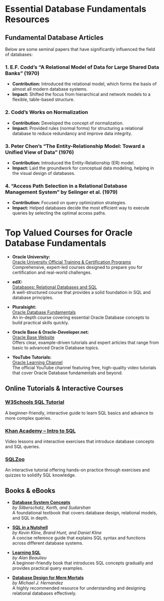# Essential Database Fundamentals Resources

## Fundamental Database Articles

Below are some seminal papers that have significantly influenced the field of databases:

### 1. E.F. Codd’s “A Relational Model of Data for Large Shared Data Banks” (1970)
- **Contribution:** Introduced the relational model, which forms the basis of almost all modern database systems.
- **Impact:** Shifted the focus from hierarchical and network models to a flexible, table-based structure.

### 2. Codd’s Works on Normalization
- **Contribution:** Developed the concept of normalization.
- **Impact:** Provided rules (normal forms) for structuring a relational database to reduce redundancy and improve data integrity.

### 3. Peter Chen’s “The Entity-Relationship Model: Toward a Unified View of Data” (1976)
- **Contribution:** Introduced the Entity-Relationship (ER) model.
- **Impact:** Laid the groundwork for conceptual data modeling, helping in the visual design of databases.

### 4. “Access Path Selection in a Relational Database Management System” by Selinger et al. (1979)
- **Contribution:** Focused on query optimization strategies.
- **Impact:** Helped databases decide the most efficient way to execute queries by selecting the optimal access paths.

# Top Valued Courses for Oracle Database Fundamentals

- **Oracle University:**  
  [Oracle University Official Training & Certification Programs](https://education.oracle.com/)  
  Comprehensive, expert-led courses designed to prepare you for certification and real-world challenges.

- **edX:**  
  [Databases: Relational Databases and SQL](https://www.edx.org/course/databases-relational-databases-and-sql)  
  A well-structured course that provides a solid foundation in SQL and database principles.

- **Pluralsight:**  
  [Oracle Database Fundamentals](https://www.pluralsight.com/courses/oracle-database-fundamentals)  
  An in-depth course covering essential Oracle Database concepts to build practical skills quickly.

- **Oracle Base & Oracle-Developer.net:**  
  [Oracle Base Website](https://oracle-base.com/)  
  Offers clear, example-driven tutorials and expert articles that range from basic to advanced Oracle Database topics.

- **YouTube Tutorials:**  
  [Oracle Learning Channel](https://www.youtube.com/user/OracleLearning)  
  The official YouTube channel featuring free, high-quality video tutorials that cover Oracle Database fundamentals and beyond.


## Online Tutorials & Interactive Courses

### [W3Schools SQL Tutorial](https://www.w3schools.com/sql/)
A beginner-friendly, interactive guide to learn SQL basics and advance to more complex queries.

### [Khan Academy – Intro to SQL](https://www.khanacademy.org/computing/computer-programming/sql)
Video lessons and interactive exercises that introduce database concepts and SQL queries.

### [SQLZoo](https://sqlzoo.net/)
An interactive tutorial offering hands-on practice through exercises and quizzes to solidify SQL knowledge.


## Books & eBooks

- **[Database System Concepts](https://mrce.in/ebooks/Database%20System%20Concepts%207th%20Ed.pdf)**  
  *by Silberschatz, Korth, and Sudarshan*  
  A foundational textbook that covers database design, relational models, and SQL in depth.

- **[SQL in a Nutshell](https://theswissbay.ch/pdf/Gentoomen%20Library/Databases/mssql/SQL%20In%20Nutshell%202001.pdf)**  
  *by Kevin Kline, Brand Hunt, and Daniel Kline*  
  A concise reference guide that explains SQL syntax and functions across different database systems.

- **[Learning SQL](https://www.r-5.org/files/books/computers/languages/sql/mysql/Alan_Beaulieu-Learning_SQL-EN.pdf)**  
  *by Alan Beaulieu*  
  A beginner-friendly book that introduces SQL concepts gradually and provides practical query examples.

- **[Database Design for Mere Mortals](https://ptgmedia.pearsoncmg.com/images/9780321884497/samplepages/0321884493.pdf)**  
  *by Michael J. Hernandez*  
  A highly recommended resource for understanding and designing relational databases effectively.

